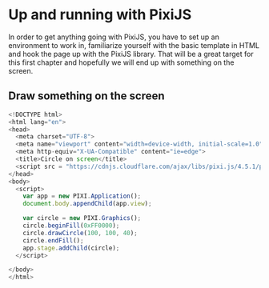# Up and running with PixiJS

In order to get anything going with PixiJS, you have to set up an environment to work in, familiarize yourself with the basic template in HTML and hook the page up with the PixiJS library. That will be a great target for this first chapter and hopefully we will end up with something on the screen.



## Draw something on the screen



```js
<!DOCTYPE html>
<html lang="en">
<head>
  <meta charset="UTF-8">
  <meta name="viewport" content="width=device-width, initial-scale=1.0">
  <meta http-equiv="X-UA-Compatible" content="ie=edge">
  <title>Circle on screen</title>
  <script src = "https://cdnjs.cloudflare.com/ajax/libs/pixi.js/4.5.1/pixi.min.js"></script>
</head>
<body>
  <script>
    var app = new PIXI.Application();
    document.body.appendChild(app.view);

    var circle = new PIXI.Graphics();
    circle.beginFill(0xFF0000);
    circle.drawCircle(100, 100, 40);
    circle.endFill();
    app.stage.addChild(circle);
  </script>

</body>
</html>
```




